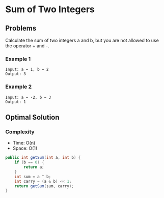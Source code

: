 # Sum of Two Integers

## Problems

Calculate the sum of two integers a and b, but you are not allowed to use the operator + and -.

### Example 1

    Input: a = 1, b = 2
    Output: 3

### Example 2

    Input: a = -2, b = 3
    Output: 1

## Optimal Solution

### Complexity

- Time: O(n)
- Space: O(1)

```Java
public int getSum(int a, int b) {
    if (b == 0) {
        return a;
    }
    int sum = a ^ b;
    int carry = (a & b) << 1;
    return getSum(sum, carry);
}
```
